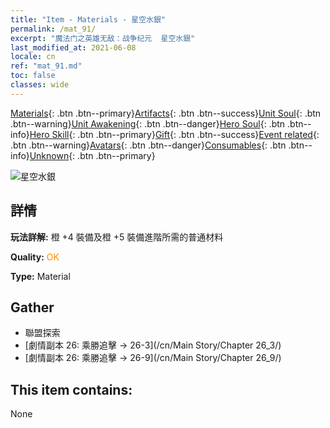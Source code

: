 ```yaml
---
title: "Item - Materials - 星空水銀"
permalink: /mat_91/
excerpt: "魔法门之英雄无敌：战争纪元  星空水銀"
last_modified_at: 2021-06-08
locale: cn
ref: "mat_91.md"
toc: false
classes: wide
---
```

 [Materials](/ItemsCN/){: .btn .btn--primary}[Artifacts](/ItemsCN/Artifacts/){: .btn .btn--success}[Unit Soul](/ItemsCN/UnitSoul/){: .btn .btn--warning}[Unit Awakening](/ItemsCN/UnitAwakening/){: .btn .btn--danger}[Hero Soul](/ItemsCN/HeroSoul/){: .btn .btn--info}[Hero Skill](/ItemsCN/HeroSkill/){: .btn .btn--primary}[Gift](/ItemsCN/Gift/){: .btn .btn--success}[Event related](/ItemsCN/Events/){: .btn .btn--warning}[Avatars](/ItemsCN/Avatars/){: .btn .btn--danger}[Consumables](/ItemsCN/Consumables/){: .btn .btn--info}[Unknown](/ItemsCN/Unknown/){: .btn .btn--primary}

 ![星空水銀](/images/t/i_cailiao_shuiyin3.png)

## 詳情
 **玩法詳解:** 橙 +4 裝備及橙 +5 裝備進階所需的普通材料

 **Quality:** <span style="color: #FF8C00">OK</span>

 **Type:** Material

## Gather

*    聯盟探索 
*    [劇情副本 26: 乘勝追擊 -> 26-3](/cn/Main Story/Chapter 26_3/) 
*    [劇情副本 26: 乘勝追擊 -> 26-9](/cn/Main Story/Chapter 26_9/) 

## This item contains:

  None

